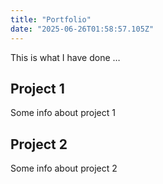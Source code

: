 ```yaml
---
title: "Portfolio"
date: "2025-06-26T01:58:57.105Z"
---
```



This is what I have done …


## Project 1

Some info about project 1


## Project 2

Some info about project 2


